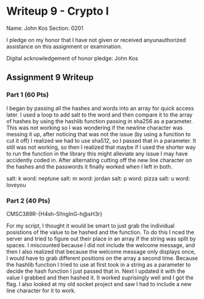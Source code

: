 Writeup 9 - Crypto I
=====

Name: John Kos
Section: 0201

I pledge on my honor that I have not given or received anyunauthorized assistance on this assignment or examination.

Digital acknowledgement of honor pledge: John Kos

## Assignment 9 Writeup

### Part 1 (60 Pts)
I began by passing all the hashes and words into an array for quick access later. I used a loop to add salt to the word and then compare it to the array of hashes by using the hashlib function passing in sha256 as a parameter. This was not working so I was wondering if the newline character was messing it up, after noticing that was not the issue (by using a function to cut it off) I realized we had to use sha512, so I passed that in a parameter. It still was not working, so then I realized that maybe if I used the shorter way to run the function in the library this might alleviate any issue I may have accidently coded in. After alternating cutting off the new line character on the hashes and the passwords it finally worked when I left in both.

salt: k   word: neptune
salt: m   word: jordan
salt: p   word: pizza
salt: u   word: loveyou



### Part 2 (40 Pts)
CMSC389R-{H4sh-5l!ngInG-h@sH3r}

For my script, I thought it would be smart to just grab the individual posistions of the value to be hashed and the function. To do this I nced the server and tried to figure out their place in an array if the string was split by spaces. I miscounted because I did not include the welcome message, and then I also realized that because the welcome message only displays once, I would have to grab different positions on the array a second time. Because the hashlib function I tried to use at first took in a string as a parameter to decide the hash function I just passed that in. Next I updated it with the value I grabbed and then hashed it. It worked suprisingly well and I got the flag. I also looked at my old socket project and saw I had to include a new line character for it to work.

